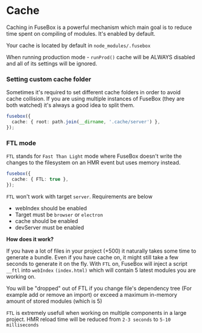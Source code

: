 # Cache

Caching in FuseBox is a powerful mechanism which main goal is to reduce time spent on compiling of modules. It's enabled
by default.

Your cache is located by default in `node_modules/.fusebox`

When running production mode - `runProd()` cache will be ALWAYS disabled and all of its settings will be ignored.

### Setting custom cache folder

Sometimes it's required to set different cache folders in order to avoid cache collision. If you are using multiple
instances of FuseBox (they are both watched) it's always a good idea to split them.

```ts
fusebox({
  cache: { root: path.join(__dirname, '.cache/server') },
});
```

### FTL mode

`FTL` stands for `Fast Than Light` mode where FuseBox doesn't write the changes to the filesystem on an HMR event but
uses memory instead.

```ts
fusebox({
  cache: { FTL: true },
});
```

`FTL` won't work with target `server`. Requirements are below

- webIndex should be enabled
- Target must be `browser` or `electron`
- cache should be enabled
- devServer must be enabled

**How does it work?**

If you have a lot of files in your project (+500) it naturally takes some time to generate a bundle. Even if you have
cache on, it might still take a few seconds to generate it on the fly. With `FTL` on, FuseBox will inject a script
`__ftl` into `webIndex` `(index.html)` which will contain 5 latest modules you are working on.

You will be "dropped" out of FTL if you change file's dependency tree (For example add or remove an import) or exceed a
maximum in-memory amount of stored modules (which is 5)

`FTL` is extremely usefull when working on multiple components in a large project. HMR reload time will be reduced from
`2-3 seconds` to `5-10 milliseconds`
